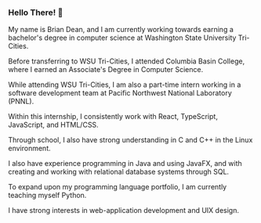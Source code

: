 ### Hello There! 👋

My name is Brian Dean, and I am currently working towards earning a bachelor's degree in computer science at Washington State University Tri-Cities. 

Before transferring to WSU Tri-Cities, I attended Columbia Basin College, where I earned an Associate's Degree in Computer Science.

While attending WSU Tri-Cities, I am also a part-time intern working in a software development team at Pacific Northwest National Laboratory (PNNL).

Within this internship, I consistently work with React, TypeScript, JavaScript, and HTML/CSS.

Through school, I also have strong understanding in C and C++ in the Linux environment.

I also have experience programming in Java and using JavaFX, and with creating and working with relational database systems through SQL.

To expand upon my programming language portfolio, I am currently teaching myself Python. 

I have strong interests in web-application development and UIX design. 
<!--
**BrianDeanO/BrianDeanO** is a ✨ _special_ ✨ repository because its `README.md` (this file) appears on your GitHub profile.

Here are some ideas to get you started:

- 🔭 I’m currently working on ...
- 🌱 I’m currently learning ...
- 👯 I’m looking to collaborate on ...
- 🤔 I’m looking for help with ...
- 💬 Ask me about ...
- 📫 How to reach me: ...

- ⚡ Fun fact: ...
-->

